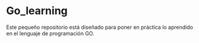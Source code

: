 # Go_learning
Este pequeño repositorio está diseñado para poner en práctica lo aprendido en el lenguaje de programación GO.
